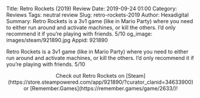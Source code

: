 Title: Retro Rockets (2019) Review
Date: 2019-09-24 01:00
Category: Reviews
Tags: neutral review
Slug: retro-rockets-2019
Author: Hexadigital
Summary: Retro Rockets is a 3v1 game (like in Mario Party) where you need to either run around and activate machines, or kill the others. I’d only recommend it if you’re playing with friends. 5/10
og_image: images/steam/921890.jpg
Appid: 921890

Retro Rockets is a 3v1 game (like in Mario Party) where you need to either run around and activate machines, or kill the others. I’d only recommend it if you’re playing with friends. 5/10

<center>Check out Retro Rockets on [Steam](https://store.steampowered.com/app/921890/?curator_clanid=34633900) or [Remember.Games](https://remember.games/game/2633/)!</center>
